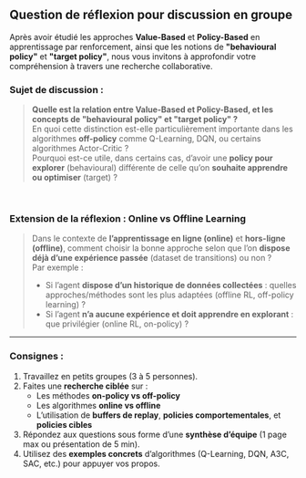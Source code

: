 ## **Question de réflexion pour discussion en groupe**

Après avoir étudié les approches **Value-Based** et **Policy-Based** en apprentissage par renforcement, ainsi que les notions de **"behavioural policy"** et **"target policy"**, nous vous invitons à approfondir votre compréhension à travers une recherche collaborative.

### **Sujet de discussion :**

> **Quelle est la relation entre Value-Based et Policy-Based, et les concepts de "behavioural policy" et "target policy" ?**  
> En quoi cette distinction est-elle particulièrement importante dans les algorithmes **off-policy** comme Q-Learning, DQN, ou certains algorithmes Actor-Critic ?  
> Pourquoi est-ce utile, dans certains cas, d’avoir une **policy pour explorer** (behavioural) différente de celle qu’on **souhaite apprendre ou optimiser** (target) ?

<br/>

### **Extension de la réflexion : Online vs Offline Learning**

> Dans le contexte de **l’apprentissage en ligne (online)** et **hors-ligne (offline)**, comment choisir la bonne approche selon que l’on **dispose déjà d’une expérience passée** (dataset de transitions) ou non ?  
> Par exemple :
> - Si l’agent **dispose d’un historique de données collectées** : quelles approches/méthodes sont les plus adaptées (offline RL, off-policy learning) ?
> - Si l’agent **n’a aucune expérience et doit apprendre en explorant** : que privilégier (online RL, on-policy) ?

---

### **Consignes :**

1. Travaillez en petits groupes (3 à 5 personnes).
2. Faites une **recherche ciblée** sur :
   - Les méthodes **on-policy vs off-policy**  
   - Les algorithmes **online vs offline**  
   - L’utilisation de **buffers de replay**, **policies comportementales**, et **policies cibles**
3. Répondez aux questions sous forme d’une **synthèse d’équipe** (1 page max ou présentation de 5 min).
4. Utilisez des **exemples concrets** d’algorithmes (Q-Learning, DQN, A3C, SAC, etc.) pour appuyer vos propos.
